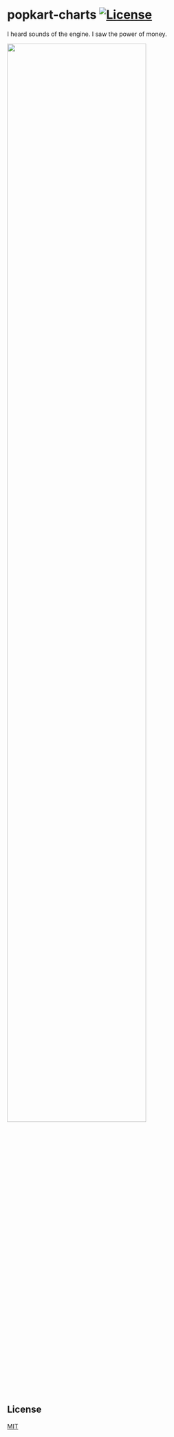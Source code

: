 # popkart-charts [![License](https://img.shields.io/github/license/chinesedfan/popkart-charts.svg)][license]

I heard sounds of the engine. I saw the power of money.

<img src="example/engine.png" width="80%" />

## License

[MIT][license]

[license]: https://github.com/chinesedfan/popkart-charts/blob/master/LICENSE
